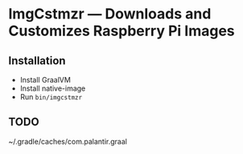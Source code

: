 # ImgCstmzr — Downloads and Customizes Raspberry Pi Images

## Installation
- Install GraalVM
- Install native-image
- Run `bin/imgcstmzr`
## TODO
~/.gradle/caches/com.palantir.graal
